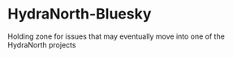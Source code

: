 # HydraNorth-Bluesky
Holding zone for issues that may eventually move into one of the HydraNorth projects
